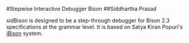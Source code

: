 #Stepwise Interactive Debugger Bison
##Siddhartha Prasad

sidBison is designed to be a step-through debugger for Bison 2.3 specifications at the grammar level. It is based on Satya Kiran Popuri's [iBison](www.cs.uic.edu/~spopuri/ibison.html) system.


